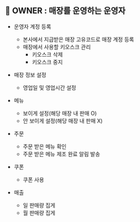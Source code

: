 ## 📌 OWNER : 매장를 운영하는 운영자

- 운영자 계정 등록
  - 본사에서 지급받은 매장 고유코드로 매장 계정 등록
  - 매장에서 사용할 키오스크 관리
    - 키오스크 삭제
    - 키오스크 중지

- 매장 정보 설정
  - 영업일 및 영업시간 설정

- 메뉴
  - 보이게 설정(해당 매장 내 판매 O)
  - 안 보이게 설정(해당 매장 내 판매 X)

- 주문
  - 주문 받은 메뉴 확인
  - 주문 받은 메뉴 제조 완료 알림 발송

- 쿠폰
  - 쿠폰 사용

- 매출
  - 일 판매량 집게
  - 월 판매량 집게